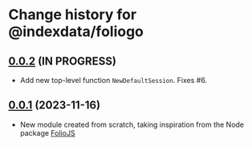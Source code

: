 # Change history for @indexdata/foliogo

## [0.0.2](https://github.com/indexdata/foliogo/tree/v0.0.2) (IN PROGRESS)

* Add new top-level function `NewDefaultSession`. Fixes #6.

## [0.0.1](https://github.com/indexdata/foliogo/tree/v0.0.1) (2023-11-16)

* New module created from scratch, taking inspiration from the Node package [FolioJS](https://github.com/indexdata/foliojs)

